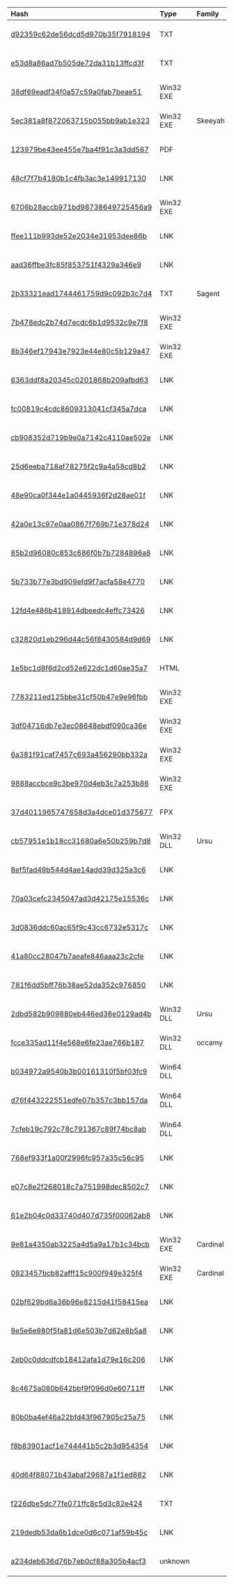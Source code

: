 |Hash|Type|Family|First_Seen|Name|
|:--|:--|:--|:--|:--|
|[d92359c62de56dcd5d970b35f7918194](https://www.virustotal.com/gui/file/d92359c62de56dcd5d970b35f7918194)|TXT||2020-09-07 13:25:34|d92359c62de56dcd5d970b35f7918194.bin|
|[e53d8a86ad7b505de72da31b13ffcd3f](https://www.virustotal.com/gui/file/e53d8a86ad7b505de72da31b13ffcd3f)|TXT||2020-09-07 13:24:58|e53d8a86ad7b505de72da31b13ffcd3f.bin|
|[38df69eadf34f0a57c59a0fab7beae51](https://www.virustotal.com/gui/file/38df69eadf34f0a57c59a0fab7beae51)|Win32 EXE||2020-09-07 08:30:19|Java(TM) Web Start Launcher|
|[5ec381a8f872063715b055bb9ab1e323](https://www.virustotal.com/gui/file/5ec381a8f872063715b055bb9ab1e323)|Win32 EXE|Skeeyah|2020-09-07 08:29:01|nvStInst.exe|
|[123979be43ee455e7ba4f91c3a3dd567](https://www.virustotal.com/gui/file/123979be43ee455e7ba4f91c3a3dd567)|PDF||2020-09-07 08:23:37|123979be43ee455e7ba4f91c3a3dd567.in|
|[48cf7f7b4180b1c4fb3ac3e149917130](https://www.virustotal.com/gui/file/48cf7f7b4180b1c4fb3ac3e149917130)|LNK||2020-08-25 09:32:45|JointAccountDCS.pdf.lnk|
|[6706b28accb971bd98738649725456a9](https://www.virustotal.com/gui/file/6706b28accb971bd98738649725456a9)|Win32 EXE||2020-08-04 01:39:32|Java(TM) Web Start Launcher|
|[ffee111b993de52e2034e31953dee86b](https://www.virustotal.com/gui/file/ffee111b993de52e2034e31953dee86b)|LNK||2020-08-03 23:58:37|c:\users\admini~1\appdata\local\temp\1.lnk|
|[aad36ffbe3fc85f853751f4329a346e9](https://www.virustotal.com/gui/file/aad36ffbe3fc85f853751f4329a346e9)|LNK||2020-07-21 04:34:59|PersonalKYC.pdf.lnk|
|[2b33321ead1744461759d9c092b3c7d4](https://www.virustotal.com/gui/file/2b33321ead1744461759d9c092b3c7d4)|TXT|Sagent|2020-07-19 22:48:18|VirusShare_2b33321ead1744461759d9c092b3c7d4|
|[7b478edc2b74d7ecdc6b1d9532c9e7f8](https://www.virustotal.com/gui/file/7b478edc2b74d7ecdc6b1d9532c9e7f8)|Win32 EXE||2020-07-07 18:56:18|nvStInst.exe|
|[8b346ef17943e7923e44e80c5b129a47](https://www.virustotal.com/gui/file/8b346ef17943e7923e44e80c5b129a47)|Win32 EXE||2020-07-07 18:50:55|Java(TM) Web Start Launcher|
|[6363ddf8a20345c0201868b209afbd63](https://www.virustotal.com/gui/file/6363ddf8a20345c0201868b209afbd63)|LNK||2020-07-07 15:45:26|compliance-docpack.pdf.lnk|
|[fc00819c4cdc8609313041cf345a7dca](https://www.virustotal.com/gui/file/fc00819c4cdc8609313041cf345a7dca)|LNK||2020-06-29 09:53:54|VerificationDocuments.pdf.lnk|
|[cb908352d719b9e0a7142c4110ae502e](https://www.virustotal.com/gui/file/cb908352d719b9e0a7142c4110ae502e)|LNK||2020-06-18 14:33:47|VerificationDocuments.pdf.lnk|
|[25d6eeba718af78275f2c9a4a58cd8b2](https://www.virustotal.com/gui/file/25d6eeba718af78275f2c9a4a58cd8b2)|LNK||2020-05-12 15:23:36|e7510a4f5a90271f278970a8cb62d116b15ff08884c072ef44e419f896d65237.bin|
|[48e90ca0f344e1a0445936f2d28ae01f](https://www.virustotal.com/gui/file/48e90ca0f344e1a0445936f2d28ae01f)|LNK||2020-05-12 15:23:34|18558a236e6dc15447c4683d38d4cd5c65331f2469b95b65342a1dcc5e4999fe.bin|
|[42a0e13c97e0aa0867f769b71e378d24](https://www.virustotal.com/gui/file/42a0e13c97e0aa0867f769b71e378d24)|LNK||2020-05-12 15:23:33|bb579920513264854cb4ff08d86eb4ee6c2ade66ca14abd9752320053a1a7028.bin|
|[85b2d96080c853c686f0b7b7284896a8](https://www.virustotal.com/gui/file/85b2d96080c853c686f0b7b7284896a8)|LNK||2020-05-12 15:23:32|Barclays CC Back.jpg.lnk|
|[5b733b77e3bd909efd9f7acfa58e4770](https://www.virustotal.com/gui/file/5b733b77e3bd909efd9f7acfa58e4770)|LNK||2020-05-04 15:47:28|4.png.lnk|
|[12fd4e486b418914dbeedc4effc73426](https://www.virustotal.com/gui/file/12fd4e486b418914dbeedc4effc73426)|LNK||2020-05-04 15:47:27|3.png.lnk|
|[c32820d1eb296d44c56f8430584d9d69](https://www.virustotal.com/gui/file/c32820d1eb296d44c56f8430584d9d69)|LNK||2020-05-04 15:47:26|C:\Users\ADMINI~1\AppData\Local\Temp\1.lnk|
|[1e5bc1d8f6d2cd52e622dc1d60ae35a7](https://www.virustotal.com/gui/file/1e5bc1d8f6d2cd52e622dc1d60ae35a7)|HTML||2020-05-01 15:50:18|c0f50b921260b070d3db1a372eb05d932e05a87ebc13b608c0ec46989f56f013.bin|
|[7783211ed125bbe31cf50b47e9e96fbb](https://www.virustotal.com/gui/file/7783211ed125bbe31cf50b47e9e96fbb)|Win32 EXE||2020-04-22 11:30:39|ServiceHud.exe|
|[3df04716db7e3ec08648ebdf090ca36e](https://www.virustotal.com/gui/file/3df04716db7e3ec08648ebdf090ca36e)|Win32 EXE||2020-04-22 11:25:39|ypoc.exe|
|[6a381f91caf7457c693a456290bb332a](https://www.virustotal.com/gui/file/6a381f91caf7457c693a456290bb332a)|Win32 EXE||2020-04-16 20:50:15|Policy.exe|
|[9888accbce9c3be970d4eb3c7a253b86](https://www.virustotal.com/gui/file/9888accbce9c3be970d4eb3c7a253b86)|Win32 EXE||2020-04-16 20:50:08|ypoc.exe|
|[37d4011965747658d3a4dce01d375677](https://www.virustotal.com/gui/file/37d4011965747658d3a4dce01d375677)|FPX||2020-04-16 13:29:58|2461d5d8eb8bfaa6b178fe2c457c215bbea85443a7d33bb007aa7dce52428d18.bin|
|[cb57951e1b18cc31680a6e50b259b7d8](https://www.virustotal.com/gui/file/cb57951e1b18cc31680a6e50b259b7d8)|Win32 DLL|Ursu|2020-04-09 00:52:58|KeePassLib|
|[8ef5fad49b544d4ae14add39d325a3c6](https://www.virustotal.com/gui/file/8ef5fad49b544d4ae14add39d325a3c6)|LNK||2020-04-06 14:56:23|83e5eeb549543e16f98eb26d848194baa8273d5e0408c72222999535f91434fe.bin|
|[70a03cefc2345047ad3d42175e15536c](https://www.virustotal.com/gui/file/70a03cefc2345047ad3d42175e15536c)|LNK||2020-04-06 14:55:48|ceb892d73cbfea205239dab384101305a957bfd675486a126787a74068c1ddea.bin|
|[3d0836ddc60ac65f9c43cc6732e5317c](https://www.virustotal.com/gui/file/3d0836ddc60ac65f9c43cc6732e5317c)|LNK||2020-04-06 14:54:52|c:\users\administrator\appdata\local\temp\1.lnk|
|[41a80cc28047b7aeafe846aaa23c2cfe](https://www.virustotal.com/gui/file/41a80cc28047b7aeafe846aaa23c2cfe)|LNK||2020-04-06 14:53:41|ca23b0c263652259fc9163d9981033913c9aa3d51a23b1e43f145ca0e0960a30.bin|
|[781f6dd5bff76b38ae52da352c976850](https://www.virustotal.com/gui/file/781f6dd5bff76b38ae52da352c976850)|LNK||2020-04-02 06:51:06|Tax Bill Utility.jpg.lnk.bin|
|[2dbd582b909880eb446ed36e0129ad4b](https://www.virustotal.com/gui/file/2dbd582b909880eb446ed36e0129ad4b)|Win32 DLL|Ursu|2020-04-01 15:59:06|libgdk_pixbuf-2.0-0|
|[fcce335ad11f4e568e6fe23ae766b187](https://www.virustotal.com/gui/file/fcce335ad11f4e568e6fe23ae766b187)|Win32 DLL|occamy|2020-04-01 12:27:11|libgdk_pixbuf-2.0-0|
|[b034972a9540b3b00161310f5bf03fc9](https://www.virustotal.com/gui/file/b034972a9540b3b00161310f5bf03fc9)|Win64 DLL||2020-04-01 07:58:38|XVI32|
|[d76f443222551edfe07b357c3bb157da](https://www.virustotal.com/gui/file/d76f443222551edfe07b357c3bb157da)|Win64 DLL||2020-03-24 10:09:39|XVI32|
|[7cfeb19c792c78c791367c89f74bc8ab](https://www.virustotal.com/gui/file/7cfeb19c792c78c791367c89f74bc8ab)|Win64 DLL||2020-03-16 18:50:33|XVI32|
|[768ef933f1a00f2996fc957a35c56c95](https://www.virustotal.com/gui/file/768ef933f1a00f2996fc957a35c56c95)|LNK||2020-03-16 07:56:44|Credit Card Front.png.lnk|
|[e07c8e2f268018c7a751998dec8502c7](https://www.virustotal.com/gui/file/e07c8e2f268018c7a751998dec8502c7)|LNK||2020-03-09 15:49:46|GDPR-EXANTE2020.pdf.lnk|
|[61e2b04c0d33740d407d735f00062ab8](https://www.virustotal.com/gui/file/61e2b04c0d33740d407d735f00062ab8)|LNK||2020-02-21 17:14:20|D:\Download\e06ab6b87c4977c4ee30f3925dd935764a0ec0da11458aca4308da61b8027d76.bin|
|[9e81a4350ab3225a4d5a9a17b1c34bcb](https://www.virustotal.com/gui/file/9e81a4350ab3225a4d5a9a17b1c34bcb)|Win32 EXE|Cardinal|2020-02-10 14:34:36|Policy.exe|
|[0823457bcb82afff15c900f949e325f4](https://www.virustotal.com/gui/file/0823457bcb82afff15c900f949e325f4)|Win32 EXE|Cardinal|2019-12-30 11:55:23|Policy.exe|
|[02bf629bd6a36b96e8215d41f58415ea](https://www.virustotal.com/gui/file/02bf629bd6a36b96e8215d41f58415ea)|LNK||2019-12-17 18:51:07|Proof of Address.pdf.lnk|
|[9e5e6e980f5fa81d6e503b7d62e8b5a8](https://www.virustotal.com/gui/file/9e5e6e980f5fa81d6e503b7d62e8b5a8)|LNK||2019-12-17 18:51:04|Driv License Front.jpg.lnk|
|[2eb0c0ddcdfcb18412afa1d79e16c206](https://www.virustotal.com/gui/file/2eb0c0ddcdfcb18412afa1d79e16c206)|LNK||2019-12-17 18:51:02|Driv License Back.jpg.lnk|
|[8c4675a080b642bbf9f096d0e60711ff](https://www.virustotal.com/gui/file/8c4675a080b642bbf9f096d0e60711ff)|LNK||2019-12-17 18:50:59|Credit Card Front.jpg.lnk|
|[80b0ba4ef46a22bfd43f967905c25a75](https://www.virustotal.com/gui/file/80b0ba4ef46a22bfd43f967905c25a75)|LNK||2019-12-17 18:50:57|Credit Card Back.jpg.lnk|
|[f8b83901acf1e744441b5c2b3d954354](https://www.virustotal.com/gui/file/f8b83901acf1e744441b5c2b3d954354)|LNK||2019-11-29 05:57:17|passport front.jpg.lnk|
|[40d64f88071b43abaf29687a1f1ed882](https://www.virustotal.com/gui/file/40d64f88071b43abaf29687a1f1ed882)|LNK||2019-05-25 12:02:28|dolisznyj_id_front.jpg.lnk|
|[f226dbe5dc77fe071ffc8c5d3c82e424](https://www.virustotal.com/gui/file/f226dbe5dc77fe071ffc8c5d3c82e424)|TXT||2019-02-18 09:19:03|Assistance.js|
|[219dedb53da6b1dce0d6c071af59b45c](https://www.virustotal.com/gui/file/219dedb53da6b1dce0d6c071af59b45c)|LNK||2018-12-03 13:26:00|200_Germany.lnk|
|[a234deb636d76b7eb0cf88a305b4acf3](https://www.virustotal.com/gui/file/a234deb636d76b7eb0cf88a305b4acf3)|unknown||2013-07-16 17:34:28|MSCERT02.CER|
